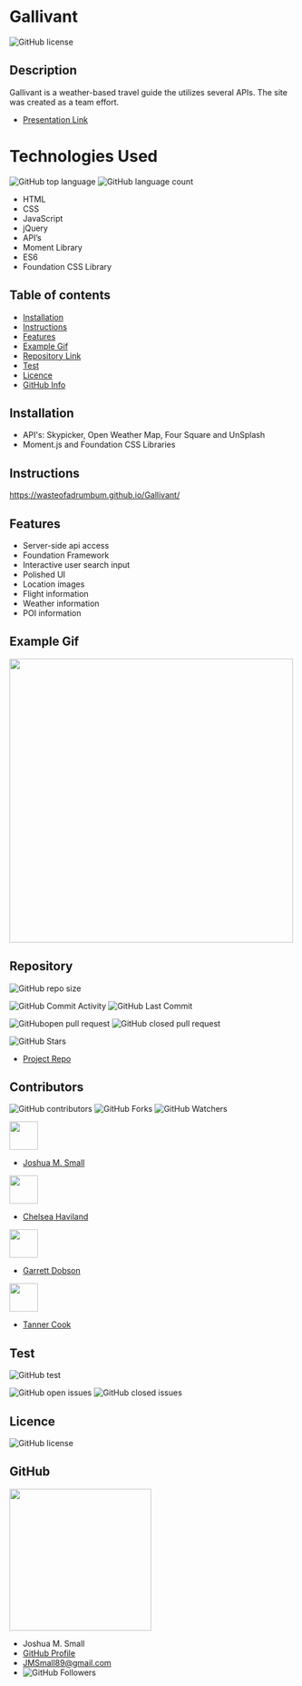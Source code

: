 # **Gallivant**

![GitHub license](https://img.shields.io/badge/Made%20by-%40WasteOfADrumBum-green)

## Description

Gallivant is a weather-based travel guide the utilizes several APIs. The site was created as a team effort.

- [Presentation Link](https://docs.google.com/presentation/d/1FaQh9nJ1G6jkV4hFx-MvDhMI2E0RDlhZB6LSRNHT9ko/edit?usp=sharing)

# Technologies Used

![GitHub top language](https://img.shields.io/github/languages/top/WasteOfADrumBum/Gallivant?color=green&logo=github&logoColor=green)
![GitHub language count](https://img.shields.io/github/languages/count/WasteOfADrumBum/Gallivant?color=green&logo=github&logoColor=green)

- HTML
- CSS
- JavaScript
- jQuery
- API’s
- Moment Library
- ES6
- Foundation CSS Library

## Table of contents

- [Installation](#installation)
- [Instructions](#instructions)
- [Features](#features)
- [Example Gif](#example-gif)
- [Repository Link](#Repository)
- [Test](#Test)
- [Licence](#Licence)
- [GitHub Info](#GitHub)

## Installation

- API's: Skypicker, Open Weather Map, Four Square and UnSplash
- Moment.js and Foundation CSS Libraries

## Instructions

https://wasteofadrumbum.github.io/Gallivant/

## Features

- Server-side api access
- Foundation Framework
- Interactive user search input
- Polished UI
- Location images
- Flight information
- Weather information
- POI information

## Example Gif

<img src="/assets/images/demo/gallivant.gif" width="500" />

## Repository

![GitHub repo size](https://img.shields.io/github/repo-size/WasteOfADrumBum/Gallivant?logo=github)

![GitHub Commit Activity](https://img.shields.io/github/commit-activity/m/WasteOfADrumBum/Gallivant)
![GitHub Last Commit](https://img.shields.io/github/last-commit/WasteOfADrumBum/Gallivant)

![GitHubopen pull request](https://img.shields.io/github/issues-pr/WasteOfADrumBum/Gallivant)
![GitHub closed pull request](https://img.shields.io/github/issues-pr-closed/WasteOfADrumBum/Gallivant)

![GitHub Stars](https://img.shields.io/github/stars/WasteOfADrumBum/Gallivant?style=social)

- [Project Repo](https://github.com/WasteOfADrumBum/Gallivant)

## Contributors

![GitHub contributors](https://img.shields.io/github/contributors/WasteOfADrumBum/Gallivant)
![GitHub Forks](https://img.shields.io/github/forks/WasteOfADrumBum/Gallivant?label=Fork)
![GitHub Watchers](https://img.shields.io/github/watchers/WasteOfADrumBum/Gallivant?label=Watch)

<img src="https://avatars0.githubusercontent.com/u/66432859?v=460" width="50" />

- [Joshua M. Small](https://github.com/WasteOfADrumBum)

<img src="https://avatars0.githubusercontent.com/u/63686990?s=460" width="50" />

- [Chelsea Haviland](https://github.com/ChelSEA-88)

<img src="https://avatars0.githubusercontent.com/u/63761443?s=460" width="50" />

- [Garrett Dobson](https://github.com/gdobson93)

<img src="https://avatars0.githubusercontent.com/u/66326002?s=460" width="50" />

- [Tanner Cook](https://github.com/Tanner336)

## Test

![GitHub test](https://img.shields.io/badge/test-100%25-success)

![GitHub open issues](https://img.shields.io/github/issues/WasteOfADrumBum/Gallivant)
![GitHub closed issues](https://img.shields.io/github/issues-closed/WasteOfADrumBum/Gallivant)

## Licence

![GitHub license](https://img.shields.io/badge/license-MIT-blue.svg)

## GitHub

<img src="https://avatars0.githubusercontent.com/u/66432859?v=4" width="250" />

- Joshua M. Small
- [GitHub Profile](https://github.com/WasteOfADrumBum)
- <JMSmall89@gmail.com>
- ![GitHub Followers](https://img.shields.io/github/followers/WasteOfADrumBum?label=Follow)
